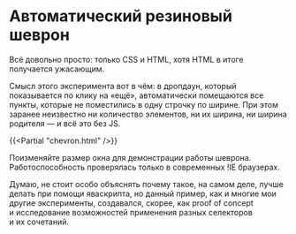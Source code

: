 # Автоматический резиновый шеврон

Всё довольно просто: только CSS и HTML, хотя HTML в итоге получается ужасающим.

Смысл этого эксперимента вот в чём: в дропдаун, который показывается по клику на «ещё», автоматически помещаются все пункты, которые не поместились в одну строчку по ширине. При этом заранее неизвестно ни количество элементов, ни их ширина, ни ширина родителя — и всё это без JS.

{{<Partial "chevron.html" />}}

Поизменяйте размер окна для демонстрации работы шеврона. Работоспособность проверялась только в современных !IE браузерах.

Думаю, не стоит особо объяснять почему такое, на самом деле, лучше делать при помощи яваскрипта, но данный пример, как и многие мои другие эксперименты, создавался, скорее, как proof of concept и исследование возможностей применения разных селекторов и их сочетаний.
